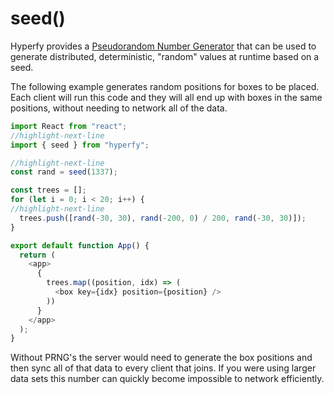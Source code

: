 # seed()

Hyperfy provides a [Pseudorandom Number Generator](https://en.wikipedia.org/wiki/Pseudorandom_number_generator) that can be used to generate distributed, deterministic, "random" values at runtime based on a seed.

The following example generates random positions for boxes to be placed. Each client will run this code and they will all end up with boxes in the same positions, without needing to network all of the data.

```js
import React from "react";
//highlight-next-line
import { seed } from "hyperfy";

//highlight-next-line
const rand = seed(1337);

const trees = [];
for (let i = 0; i < 20; i++) {
//highlight-next-line
  trees.push([rand(-30, 30), rand(-200, 0) / 200, rand(-30, 30)]);
}

export default function App() {
  return (
    <app>
      {
        trees.map((position, idx) => (
          <box key={idx} position={position} />
        ))
      }
    </app>
  );
}
```

Without PRNG's the server would need to generate the box positions and then sync all of that data to every client that joins. If you were using larger data sets this number can quickly become impossible to network efficiently.
